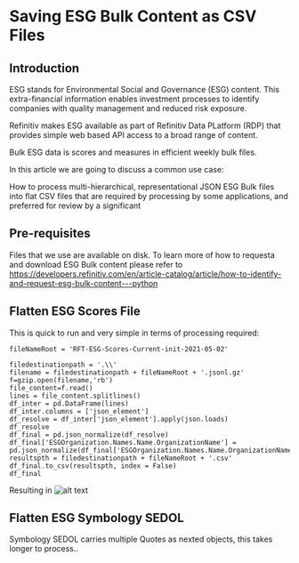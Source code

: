 # Saving ESG Bulk Content as CSV Files

## Introduction

ESG stands for Environmental Social and Governance (ESG) content.  This extra-financial information enables investment processes to identify companies with
quality management and reduced risk exposure.

Refinitiv makes ESG available as part of Refinitiv Data PLatform (RDP) that provides simple web based API access to a broad range of content.

Bulk ESG data is scores and measures in efficient weekly bulk files.

In this article we are going to discuss a common use case:

How to process multi-hierarchical, representational JSON ESG Bulk files into flat CSV files that are required by processing by some applications, and preferred for review by a significant 

## Pre-requisites

Files that we use are available on disk. To learn more of how to requesta and download ESG Bulk content please refer to
https://developers.refinitiv.com/en/article-catalog/article/how-to-identify-and-request-esg-bulk-content---python

## Flatten ESG Scores File

This is quick to run and very simple in terms of processing required:
```
fileNameRoot = 'RFT-ESG-Scores-Current-init-2021-05-02'

filedestinationpath = '.\\'
filename = filedestinationpath + fileNameRoot + '.jsonl.gz'
f=gzip.open(filename,'rb')
file_content=f.read()
lines = file_content.splitlines()
df_inter = pd.DataFrame(lines)
df_inter.columns = ['json_element']
df_resolve = df_inter['json_element'].apply(json.loads)
df_resolve
df_final = pd.json_normalize(df_resolve)
df_final['ESGOrganization.Names.Name.OrganizationName'] = pd.json_normalize(df_final['ESGOrganization.Names.Name.OrganizationName'].str[0])
resultspth = filedestinationpath + fileNameRoot + '.csv'
df_final.to_csv(resultspth, index = False)
df_final
```
Resulting in
![alt text](https://github.com/zfarberov/zfarberov.github.io/tree/main/ESGBulkAsCSV/)
## Flatten ESG Symbology SEDOL

Symbology SEDOL carries multiple Quotes as nexted objects, this takes longer to process..
